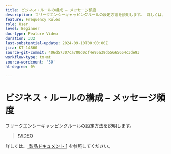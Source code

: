 ```yaml
---
title: ビジネス・ルールの構成 – メッセージ頻度
description: フリークエンシーキャッピングルールの設定方法を説明します。 詳しくは、[product documentation] （[https://experienceleague.adobe.com/en/docs/journey-optimizer/using/configuration/frequency-rules） ] を参照してください。
feature: Frequency Rules
role: User
level: Beginner
doc-type: Feature Video
duration: 332
last-substantial-update: 2024-09-10T00:00:00Z
jira: KT-14860
source-git-commit: 406d57307ca700d0cf4e95a39d55665654c3de93
workflow-type: tm+mt
source-wordcount: '39'
ht-degree: 0%

---
```



# ビジネス・ルールの構成 – メッセージ頻度

フリークエンシーキャッピングルールの設定方法を説明します。

>[!VIDEO](https://video.tv.adobe.com/v/3433395/?learn=on)

詳しくは、[ 製品ドキュメント ]([https://experienceleague.adobe.com/en/docs/journey-optimizer/using/configuration/frequency-rules)] を参照してください。
